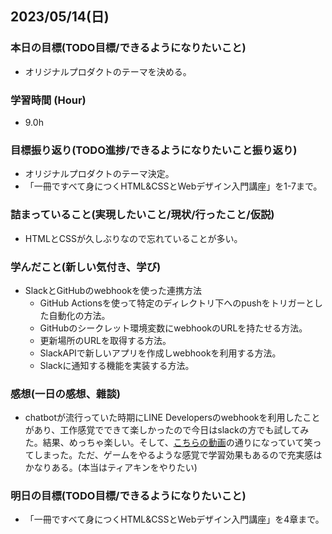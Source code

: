 ## 2023/05/14(日)

### 本日の目標(TODO目標/できるようになりたいこと)

- オリジナルプロダクトのテーマを決める。

### 学習時間 (Hour)

- 9.0h

### 目標振り返り(TODO進捗/できるようになりたいこと振り返り)

- オリジナルプロダクトのテーマ決定。
- 「一冊ですべて身につくHTML&CSSとWebデザイン入門講座」を1-7まで。

### 詰まっていること(実現したいこと/現状/行ったこと/仮説)

- HTMLとCSSが久しぶりなので忘れていることが多い。

### 学んだこと(新しい気付き、学び)

- SlackとGitHubのwebhookを使った連携方法
  - GitHub Actionsを使って特定のディレクトリ下へのpushをトリガーとした自動化の方法。
  - GitHubのシークレット環境変数にwebhookのURLを持たせる方法。
  - 更新場所のURLを取得する方法。
  - SlackAPIで新しいアプリを作成しwebhookを利用する方法。
  - Slackに通知する機能を実装する方法。

### 感想(一日の感想、雜談)

- chatbotが流行っていた時期にLINE Developersのwebhookを利用したことがあり、工作感覚でできて楽しかったので今日はslackの方でも試してみた。結果、めっちゃ楽しい。そして、[こちらの動画](https://www.youtube.com/shorts/8e7aepbk-1E)の通りになっていて笑ってしまった。ただ、ゲームをやるような感覚で学習効果もあるので充実感はかなりある。(本当はティアキンをやりたい)

### 明日の目標(TODO目標/できるようになりたいこと)

- 「一冊ですべて身につくHTML&CSSとWebデザイン入門講座」を4章まで。
